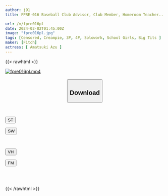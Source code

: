 ```yaml
---
author: j91
title: FPRE-016 Baseball Club Advisor, Club Member, Homeroom Teacher... A Big-breasted Manager Who Is Used As A Sex Toy For All The Men Around Her. A Sweaty Rape Ring Forced To Climax That She Doesn't Want. Azu Amatsuki.

url: /v/fpre016pl
date: 2024-02-02T01:45:00Z
image: "fpre016pl.jpg"
tags: [Censored, Creampie, 3P, 4P, Solowork, School Girls, Big Tits	]
maker: [Fitch]
actress: [ Amatsuki Azu ]
---
```



{{< rawhtml >}}

<div class="video" data-videoid="robZMd8kXOSbmRV">
    <a href="javascript:;">
        <img src="/v/fpre016pl/fpre016pl.jpg" width="WIDTH" height="HEIGHT" alt="fpre016pl.mp4" loading="lazy">
    </a>
</div>

<script type="text/javascript" src="https://j91.asia/asset/on-demand-st.js"></script>

<br>
  <link rel="stylesheet" href="https://j91.asia/asset/bs5.css">
  
  <center>
  <button class="btn btn-primary" type="button" data-bs-toggle="collapse" data-bs-target=".multi-collapse" aria-expanded="false" aria-controls="multiCollapseExample1 multiCollapseExample2"><h2>Download</h2></button></center>
</p>
<div class="row">
  <div class="col">
    <div class="collapse multi-collapse" id="multiCollapseExample1">
      <div class="card card-body">
	      	      <br>
<div class="buttons">  
<p><a href="https://streamtape.to/v/robZMd8kXOSbmRV" target="_blank"><button class="btn-hover color-3"><i class="fa fa-download"></i> ST</button></a></p>
<p><a href="https://flaswish.com/mmqvh9h30muq" target="_blank"><button class="btn-hover color-2"><i class="fa fa-download"></i> SW</button></a></p></div>
    </div>
  </div>
</div>
  <div class="col">
    <div class="collapse multi-collapse" id="multiCollapseExample2">
      <div class="card card-body">
	      <br>
<div class="buttons">
<p><a href="javascript:;" target="_blank"><button class="btn-hover color-9"><i class="fa fa-download"></i> VH</button></a></p>
<p><a href="javascript:;" target="_blank"><button class="btn-hover color-8"><i class="fa fa-download"></i> FM</button></a></p></div>
<br><br>
      </div>
    </div>
  </div>
</div>

{{< /rawhtml >}}